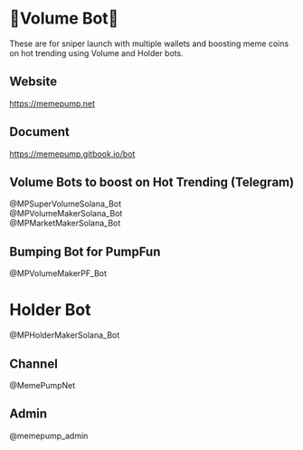 # 🏅Volume Bot🏅

These are for sniper launch with multiple wallets and boosting meme coins on hot trending using Volume and Holder bots.

## Website
https://memepump.net

## Document
https://memepump.gitbook.io/bot

## Volume Bots to boost on Hot Trending (Telegram)
@MPSuperVolumeSolana_Bot \
@MPVolumeMakerSolana_Bot \
@MPMarketMakerSolana_Bot

## Bumping Bot for PumpFun
@MPVolumeMakerPF_Bot

# Holder Bot
@MPHolderMakerSolana_Bot

## Channel
@MemePumpNet

## Admin
@memepump_admin
